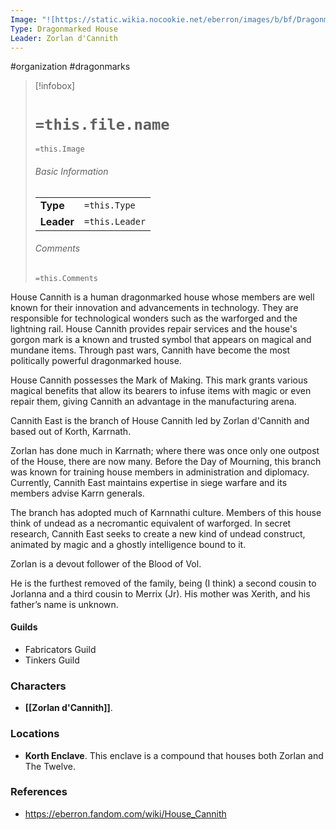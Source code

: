 ```yaml
---
Image: "![https://static.wikia.nocookie.net/eberron/images/b/bf/Dragonmarked_House_COA_Cannith.jpg/revision/latest?cb=20220509100729|250](https://static.wikia.nocookie.net/eberron/images/b/bf/Dragonmarked_House_COA_Cannith.jpg/revision/latest?cb=20220509100729)"
Type: Dragonmarked House
Leader: Zorlan d'Cannith
---
```

 #organization #dragonmarks 

> [!infobox]
> # `=this.file.name`
> `=this.Image`
> ###### Basic Information
> |  |  |
> | ---- | ---- |
> | **Type** | `=this.Type` |
> | **Leader** | `=this.Leader` |
> ###### Comments
> `=this.Comments`

House Cannith is a human dragonmarked house whose members are well known for their innovation and advancements in technology. They are responsible for technological wonders such as the warforged and the lightning rail. House Cannith provides repair services and the house's gorgon mark is a known and trusted symbol that appears on magical and mundane items. Through past wars, Cannith have become the most politically powerful dragonmarked house.

House Cannith possesses the Mark of Making. This mark grants various magical benefits that allow its bearers to infuse items with magic or even repair them, giving Cannith an advantage in the manufacturing arena.

Cannith East is the branch of House Cannith led by Zorlan d'Cannith and based out of Korth, Karrnath.

Zorlan has done much in Karrnath; where there was once only one outpost of the House, there are now many. Before the Day of Mourning, this branch was known for training house members in administration and diplomacy. Currently, Cannith East maintains expertise in siege warfare and its members advise Karrn generals.

The branch has adopted much of Karnnathi culture. Members of this house think of undead as a necromantic equivalent of warforged. In secret research, Cannith East seeks to create a new kind of undead construct, animated by magic and a ghostly intelligence bound to it.

Zorlan is a devout follower of the Blood of Vol.

He is the furthest removed of the family, being (I think) a second cousin to Jorlanna and a third cousin to Merrix (Jr). His mother was Xerith, and his father’s name is unknown.

#### Guilds

* Fabricators Guild
* Tinkers Guild

### Characters

* **[[Zorlan d'Cannith]]**. 

### Locations

* **Korth Enclave**. This enclave is a compound that houses both Zorlan and The Twelve.

### References

* https://eberron.fandom.com/wiki/House_Cannith
